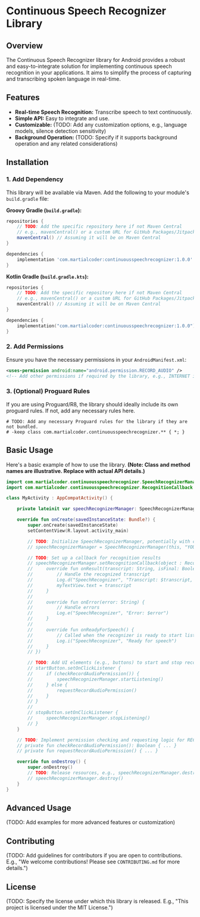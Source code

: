 # Continuous Speech Recognizer Library

## Overview

The Continuous Speech Recognizer library for Android provides a robust and easy-to-integrate solution for implementing continuous speech recognition in your applications. It aims to simplify the process of capturing and transcribing spoken language in real-time.

## Features

*   **Real-time Speech Recognition:** Transcribe speech to text continuously.
*   **Simple API:** Easy to integrate and use.
*   **Customizable:** (TODO: Add any customization options, e.g., language models, silence detection sensitivity)
*   **Background Operation:** (TODO: Specify if it supports background operation and any related considerations)

## Installation

### 1. Add Dependency

This library will be available via Maven. Add the following to your module's `build.gradle` file:

**Groovy Gradle (`build.gradle`):**
```gradle
repositories {
    // TODO: Add the specific repository here if not Maven Central
    // e.g., mavenCentral() or a custom URL for GitHub Packages/Jitpack
    mavenCentral() // Assuming it will be on Maven Central
}

dependencies {
    implementation 'com.martialcoder:continuousspeechrecognizer:1.0.0'
}
```

**Kotlin Gradle (`build.gradle.kts`):**
```kotlin
repositories {
    // TODO: Add the specific repository here if not Maven Central
    // e.g., mavenCentral() or a custom URL for GitHub Packages/Jitpack
    mavenCentral() // Assuming it will be on Maven Central
}

dependencies {
    implementation("com.martialcoder:continuousspeechrecognizer:1.0.0")
}
```

### 2. Add Permissions

Ensure you have the necessary permissions in your `AndroidManifest.xml`:

```xml
<uses-permission android:name="android.permission.RECORD_AUDIO" />
<!-- Add other permissions if required by the library, e.g., INTERNET if it uses a cloud-based STT engine -->
```

### 3. (Optional) Proguard Rules

If you are using Proguard/R8, the library should ideally include its own proguard rules. If not, add any necessary rules here.
```proguard
# TODO: Add any necessary Proguard rules for the library if they are not bundled.
# -keep class com.martialcoder.continuousspeechrecognizer.** { *; }
```

## Basic Usage

Here's a basic example of how to use the library.
**(Note: Class and method names are illustrative. Replace with actual API details.)**

```kotlin
import com.martialcoder.continuousspeechrecognizer.SpeechRecognizerManager // TODO: Replace with actual package and class
import com.martialcoder.continuousspeechrecognizer.RecognitionCallback // TODO: Replace with actual package and class

class MyActivity : AppCompatActivity() {

    private lateinit var speechRecognizerManager: SpeechRecognizerManager // TODO: Replace with actual class

    override fun onCreate(savedInstanceState: Bundle?) {
        super.onCreate(savedInstanceState)
        setContentView(R.layout.activity_main)

        // TODO: Initialize SpeechRecognizerManager, potentially with context and API keys if needed
        // speechRecognizerManager = SpeechRecognizerManager(this, "YOUR_API_KEY_IF_NEEDED")

        // TODO: Set up a callback for recognition results
        // speechRecognizerManager.setRecognitionCallback(object : RecognitionCallback {
        //     override fun onResult(transcript: String, isFinal: Boolean) {
        //         // Handle the recognized transcript
        //         Log.d("SpeechRecognizer", "Transcript: $transcript, Final: $isFinal")
        //         myTextView.text = transcript
        //     }
        //
        //     override fun onError(error: String) {
        //         // Handle errors
        //         Log.e("SpeechRecognizer", "Error: $error")
        //     }
        //
        //     override fun onReadyForSpeech() {
        //         // Called when the recognizer is ready to start listening
        //         Log.i("SpeechRecognizer", "Ready for speech")
        //     }
        // })

        // TODO: Add UI elements (e.g., buttons) to start and stop recognition
        // startButton.setOnClickListener {
        //     if (checkRecordAudioPermission()) {
        //         speechRecognizerManager.startListening()
        //     } else {
        //         requestRecordAudioPermission()
        //     }
        // }
        //
        // stopButton.setOnClickListener {
        //     speechRecognizerManager.stopListening()
        // }
    }

    // TODO: Implement permission checking and requesting logic for RECORD_AUDIO
    // private fun checkRecordAudioPermission(): Boolean { ... }
    // private fun requestRecordAudioPermission() { ... }

    override fun onDestroy() {
        super.onDestroy()
        // TODO: Release resources, e.g., speechRecognizerManager.destroy()
        // speechRecognizerManager.destroy()
    }
}
```

## Advanced Usage

(TODO: Add examples for more advanced features or customization)

## Contributing

(TODO: Add guidelines for contributors if you are open to contributions. E.g., "We welcome contributions! Please see `CONTRIBUTING.md` for more details.")

## License

(TODO: Specify the license under which this library is released. E.g., "This project is licensed under the MIT License.")
